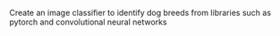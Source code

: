 Create an image classifier to identify dog breeds from libraries such as pytorch and convolutional neural networks
